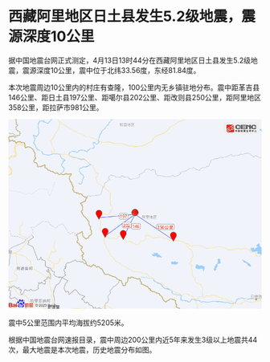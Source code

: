# 西藏阿里地区日土县发生5.2级地震，震源深度10公里

据中国地震台网正式测定，4月13日13时44分在西藏阿里地区日土县发生5.2级地震，震源深度10公里，震中位于北纬33.56度，东经81.84度。

本次地震周边10公里内的村庄有查隆，100公里内无乡镇驻地分布。震中距革吉县146公里、距日土县197公里、距噶尔县202公里、距改则县250公里，距阿里地区358公里，距拉萨市981公里。

![59e40cd4c84cd6e960a17023a29cd3c0.jpg](https://raw.githubusercontent.com/qqhsx/qqnews_image/main/2024/04/13/西藏阿里地区日土县发生5.2级地震，震源深度10公里/59e40cd4c84cd6e960a17023a29cd3c0.jpg)

震中5公里范围内平均海拔约5205米。

根据中国地震台网速报目录，震中周边200公里内近5年来发生3级以上地震共44次，最大地震是本次地震，历史地震分布如图。

